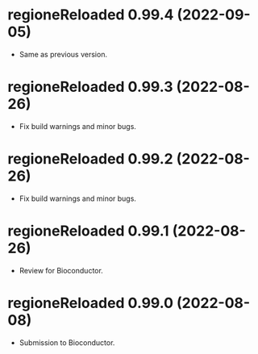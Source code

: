 <!-- NEWS.md is maintained by https://cynkra.github.io/fledge, do not edit -->

# regioneReloaded 0.99.4 (2022-09-05)

- Same as previous version.


# regioneReloaded 0.99.3 (2022-08-26)

- Fix build warnings and minor bugs.


# regioneReloaded 0.99.2 (2022-08-26)

- Fix build warnings and minor bugs.


# regioneReloaded 0.99.1 (2022-08-26)

- Review for Bioconductor.


# regioneReloaded 0.99.0 (2022-08-08)

- Submission to Bioconductor.


